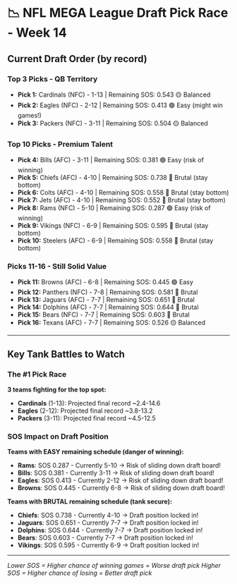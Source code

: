 # 📉 NFL MEGA League Draft Pick Race - Week 14

## Current Draft Order (by record)

### Top 3 Picks - QB Territory

- **Pick 1:** Cardinals (NFC) - 1-13 | Remaining SOS: 0.543 🟡 Balanced
- **Pick 2:** Eagles (NFC) - 2-12 | Remaining SOS: 0.413 🟢 Easy (might win games!)
- **Pick 3:** Packers (NFC) - 3-11 | Remaining SOS: 0.504 🟡 Balanced

### Top 10 Picks - Premium Talent

- **Pick 4:** Bills (AFC) - 3-11 | Remaining SOS: 0.381 🟢 Easy (risk of winning)
- **Pick 5:** Chiefs (AFC) - 4-10 | Remaining SOS: 0.738 🔴 Brutal (stay bottom)
- **Pick 6:** Colts (AFC) - 4-10 | Remaining SOS: 0.558 🔴 Brutal (stay bottom)
- **Pick 7:** Jets (AFC) - 4-10 | Remaining SOS: 0.552 🔴 Brutal (stay bottom)
- **Pick 8:** Rams (NFC) - 5-10 | Remaining SOS: 0.287 🟢 Easy (risk of winning)
- **Pick 9:** Vikings (NFC) - 6-9 | Remaining SOS: 0.595 🔴 Brutal (stay bottom)
- **Pick 10:** Steelers (AFC) - 6-9 | Remaining SOS: 0.558 🔴 Brutal (stay bottom)

### Picks 11-16 - Still Solid Value

- **Pick 11:** Browns (AFC) - 6-8 | Remaining SOS: 0.445 🟢 Easy
- **Pick 12:** Panthers (NFC) - 7-8 | Remaining SOS: 0.581 🔴 Brutal
- **Pick 13:** Jaguars (AFC) - 7-7 | Remaining SOS: 0.651 🔴 Brutal
- **Pick 14:** Dolphins (AFC) - 7-7 | Remaining SOS: 0.644 🔴 Brutal
- **Pick 15:** Bears (NFC) - 7-7 | Remaining SOS: 0.603 🔴 Brutal
- **Pick 16:** Texans (AFC) - 7-7 | Remaining SOS: 0.526 🟡 Balanced

---

## Key Tank Battles to Watch

### The #1 Pick Race

**3 teams fighting for the top spot:**

- **Cardinals** (1-13): Projected final record ~2.4-14.6
- **Eagles** (2-12): Projected final record ~3.8-13.2
- **Packers** (3-11): Projected final record ~4.5-12.5

### SOS Impact on Draft Position

**Teams with EASY remaining schedule (danger of winning):**

- **Rams**: SOS 0.287 - Currently 5-10 → Risk of sliding down draft board!
- **Bills**: SOS 0.381 - Currently 3-11 → Risk of sliding down draft board!
- **Eagles**: SOS 0.413 - Currently 2-12 → Risk of sliding down draft board!
- **Browns**: SOS 0.445 - Currently 6-8 → Risk of sliding down draft board!

**Teams with BRUTAL remaining schedule (tank secure):**

- **Chiefs**: SOS 0.738 - Currently 4-10 → Draft position locked in!
- **Jaguars**: SOS 0.651 - Currently 7-7 → Draft position locked in!
- **Dolphins**: SOS 0.644 - Currently 7-7 → Draft position locked in!
- **Bears**: SOS 0.603 - Currently 7-7 → Draft position locked in!
- **Vikings**: SOS 0.595 - Currently 6-9 → Draft position locked in!

---

*Lower SOS = Higher chance of winning games = Worse draft pick*
*Higher SOS = Higher chance of losing = Better draft pick*